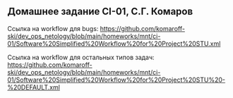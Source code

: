 ## Домашнее задание CI-01, С.Г. Комаров

Ссылка на workflow для bugs: https://github.com/komaroff-ski/dev_ops_netology/blob/main/homeworks/mnt/ci-01/Software%20Simplified%20Workflow%20for%20Project%20STU.xml

Ссылка на workflow для остальных типов задач: https://github.com/komaroff-ski/dev_ops_netology/blob/main/homeworks/mnt/ci-01/Software%20Simplified%20Workflow%20for%20Project%20STU%20-%20DEFAULT.xml